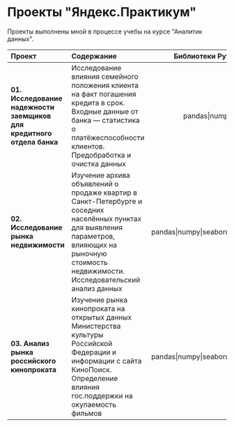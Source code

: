# Проекты "Яндекс.Практикум" 

Проекты выполнены мной в процессе учебы на курсе "Аналитик данных".

| Проект                                         | Содержание | Библиотеки Python |
|:-------------------------------------------------|:------------|:-------------------------:|
|**01. Исследование надежности заемщиков для кредитного отдела банка**   | Исследование влияния семейного положения клиента на факт погашения кредита в срок. Входные данные от банка — статистика о платёжеспособности клиентов. Предобработка и очистка данных| pandas&#124;numpy |
| **02. Исследование рынка недвижимости**   | Изучение архива объявлений о продаже квартир в Санкт-Петербурге и соседних населённых пунктах для выявления параметров, влияющих на рыночную стоимость недвижимости. Исследовательский анализ данных| pandas&#124;numpy&#124;seaborn&#124;matplotlib|
| **03. Анализ рынка российского кинопроката**   | Изучение рынка кинопроката на открытых данных Министерства культуры Российской Федерации и информации с сайта КиноПоиск. Определение влияния гос.поддержки на окупаемость фильмов| pandas&#124;numpy&#124;seaborn&#124;matplotlib |




